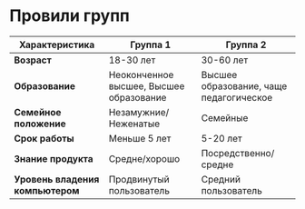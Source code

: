 # Провили групп

| Характеристика | Группа 1 | Группа 2 |
|----------------|----------|----------|
| **Возраст** | 18-30 лет | 30-60 лет |
| **Образование** | Неоконченное высшее, Высшее образование | Высшее образование, чаще педагогическое |
| **Семейное положение** | Незамужние/Неженатые | Семейные |
| **Срок работы** | Меньше 5 лет | 5-20 лет |
| **Знание продукта** | Средне/хорошо | Посредственно/средне |
| **Уровень владения компьютером** | Продвинутый пользователь | Средний пользователь |
